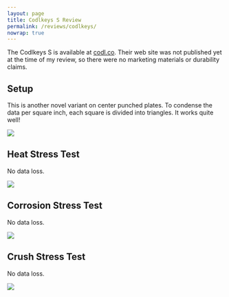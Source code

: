 ```yaml
---
layout: page
title: Codlkeys S Review
permalink: /reviews/codlkeys/
nowrap: true
---
```

The Codlkeys S is available at <a href="https://codl.co/">codl.co</a>. Their web site was not published yet at the time of my review, so there were no marketing materials or durability claims.

## Setup

This is another novel variant on center punched plates. To condense the data per square inch, each square is divided into triangles. It works quite well!

<img src="../../img/devices/codlkeys_new.jpeg" />

## Heat Stress Test

No data loss.

<img src="../../img/devices/codlkeys_heat.jpeg" />

## Corrosion Stress Test

No data loss.

<img src="../../img/devices/codlkeys_acid.jpeg" />

## Crush Stress Test

No data loss.

<img src="../../img/devices/codlkeys_crush.jpeg" />
